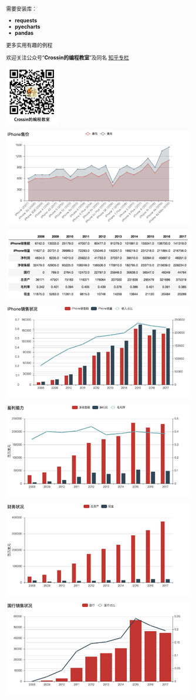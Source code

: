 需要安装库：

- **requests**
- **pyecharts**
- **pandas**



更多实用有趣的例程

欢迎关注公众号“**Crossin的编程教室**”及同名 [知乎专栏](https://zhuanlan.zhihu.com/crossin)

![crossincode](../crossin-logo.png)



![](img/iPhone售价.png)

![](img/table.png)

![](img/iPhone销售状况.png)

![](img/盈利能力.png)

![](img/财务状况.png)

![](img/国行销售状况.png)